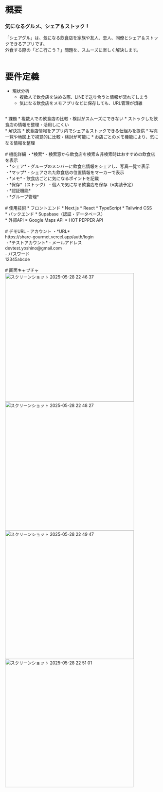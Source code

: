 # 概要
### 気になるグルメ、シェア＆ストック！
「シェアグル」は、気になる飲食店を家族や友人、恋人、同僚とシェア＆ストックできるアプリです。<br />
外食する際の「どこ行こう？」問題を、スムーズに楽しく解決します。
<br />
<br />
# 要件定義
* 現状分析
    * 複数人で飲食店を決める際、LINEで送り合うと情報が流れてしまう
    * 気になる飲食店をメモアプリなどに保存しても、URL管理が煩雑
<br />
* 課題
    * 複数人での飲食店の比較・検討がスムーズにできない
    * ストックした飲食店の情報を整理・活用しにくい
<br />
* 解決策
    * 飲食店情報をアプリ内でシェア＆ストックできる仕組みを提供
    * 写真一覧や地図上で視覚的に比較・検討が可能に
    * お店ごとのメモ機能により、気になる情報を整理
<br />
<br />
# 機能詳細
・*検索* - 検索窓から飲食店を検索＆非検索時はおすすめの飲食店を表示<br />
・*シェア* - グループのメンバーに飲食店情報をシェアし、写真一覧で表示<br />
・*マップ* - シェアされた飲食店の位置情報をマーカーで表示<br />
・*メモ* - 飲食店ごとに気になるポイントを記載<br />
・*保存*（ストック） - 個人で気になる飲食店を保存（※実装予定）<br />
・*認証機能*<br />
・*グループ管理*
<br />
<br />
# 使用技術
* フロントエンド
    * Next.js
    * React
    * TypeScript
    * Tailwind CSS
<br />
* バックエンド
    * Supabase（認証・データベース）
<br />
* 外部API
    * Google Maps API
    * HOT PEPPER API
<br />
<br />
# デモURL・アカウント
・*URL*<br />
https://share-gourmet.vercel.app/auth/login
<br />
・*テストアカウント*
 - メールアドレス<br />
devtest.yoshino@gmail.com
<br />
 - パスワード<br />
12345abcde
<br />
<br />
# 画面キャプチャ
<img width="423" alt="スクリーンショット 2025-05-28 22 46 37" src="https://github.com/user-attachments/assets/d4fb957f-1a7e-49ff-9118-ab8d7d2d6d9b" />
<br />
<img width="424" alt="スクリーンショット 2025-05-28 22 48 27" src="https://github.com/user-attachments/assets/f80a8861-dd25-4c41-9139-e86ba8974391" />
<br />
<img width="423" alt="スクリーンショット 2025-05-28 22 49 47" src="https://github.com/user-attachments/assets/ba924459-150b-4f1c-8f56-7851e999964e" />
<br />
<img width="422" alt="スクリーンショット 2025-05-28 22 51 01" src="https://github.com/user-attachments/assets/e1b7946b-ad69-4a5b-ba73-d55675da911f" />
